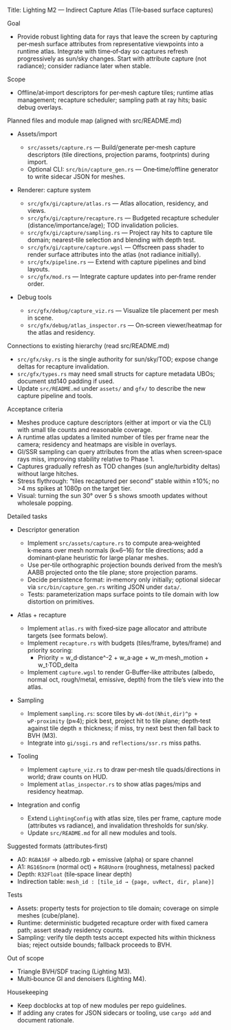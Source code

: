 Title: Lighting M2 — Indirect Capture Atlas (Tile‑based surface captures)

Goal
- Provide robust lighting data for rays that leave the screen by capturing per‑mesh surface attributes from representative viewpoints into a runtime atlas. Integrate with time‑of‑day so captures refresh progressively as sun/sky changes. Start with attribute capture (not radiance); consider radiance later when stable.

Scope
- Offline/at‑import descriptors for per‑mesh capture tiles; runtime atlas management; recapture scheduler; sampling path at ray hits; basic debug overlays.

Planned files and module map (aligned with src/README.md)
- Assets/import
  - `src/assets/capture.rs` — Build/generate per‑mesh capture descriptors (tile directions, projection params, footprints) during import.
  - Optional CLI: `src/bin/capture_gen.rs` — One‑time/offline generator to write sidecar JSON for meshes.

- Renderer: capture system
  - `src/gfx/gi/capture/atlas.rs` — Atlas allocation, residency, and views.
  - `src/gfx/gi/capture/recapture.rs` — Budgeted recapture scheduler (distance/importance/age); TOD invalidation policies.
  - `src/gfx/gi/capture/sampling.rs` — Project ray hits to capture tile domain; nearest‑tile selection and blending with depth test.
  - `src/gfx/gi/capture/capture.wgsl` — Offscreen pass shader to render surface attributes into the atlas (not radiance initially).
  - `src/gfx/pipeline.rs` — Extend with capture pipelines and bind layouts.
  - `src/gfx/mod.rs` — Integrate capture updates into per‑frame render order.

- Debug tools
  - `src/gfx/debug/capture_viz.rs` — Visualize tile placement per mesh in scene.
  - `src/gfx/debug/atlas_inspector.rs` — On‑screen viewer/heatmap for the atlas and residency.

Connections to existing hierarchy (read src/README.md)
- `src/gfx/sky.rs` is the single authority for sun/sky/TOD; expose change deltas for recapture invalidation.
- `src/gfx/types.rs` may need small structs for capture metadata UBOs; document std140 padding if used.
- Update `src/README.md` under `assets/` and `gfx/` to describe the new capture pipeline and tools.

Acceptance criteria
- Meshes produce capture descriptors (either at import or via the CLI) with small tile counts and reasonable coverage.
- A runtime atlas updates a limited number of tiles per frame near the camera; residency and heatmaps are visible in overlays.
- GI/SSR sampling can query attributes from the atlas when screen‑space rays miss, improving stability relative to Phase 1.
- Captures gradually refresh as TOD changes (sun angle/turbidity deltas) without large hitches.
- Stress flythrough: “tiles recaptured per second” stable within ±10%; no >4 ms spikes at 1080p on the target tier.
- Visual: turning the sun 30° over 5 s shows smooth updates without wholesale popping.

Detailed tasks
- Descriptor generation
  - Implement `src/assets/capture.rs` to compute area‑weighted k‑means over mesh normals (k≈6–16) for tile directions; add a dominant‑plane heuristic for large planar meshes.
  - Use per‑tile orthographic projection bounds derived from the mesh’s AABB projected onto the tile plane; store projection params.
  - Decide persistence format: in‑memory only initially; optional sidecar via `src/bin/capture_gen.rs` writing JSON under `data/`.
  - Tests: parameterization maps surface points to tile domain with low distortion on primitives.

- Atlas + recapture
  - Implement `atlas.rs` with fixed‑size page allocator and attribute targets (see formats below).
  - Implement `recapture.rs` with budgets (tiles/frame, bytes/frame) and priority scoring:
    - Priority = w_d·distance^-2 + w_a·age + w_m·mesh_motion + w_t·TOD_delta
  - Implement `capture.wgsl` to render G‑Buffer‑like attributes (albedo, normal oct, rough/metal, emissive, depth) from the tile’s view into the atlas.

- Sampling
  - Implement `sampling.rs`: score tiles by `wN·dot(Nhit,dir)^p + wP·proximity` (p≈4); pick best, project hit to tile plane; depth‑test against tile depth ± thickness; if miss, try next best then fall back to BVH (M3).
  - Integrate into `gi/ssgi.rs` and `reflections/ssr.rs` miss paths.

- Tooling
  - Implement `capture_viz.rs` to draw per‑mesh tile quads/directions in world; draw counts on HUD.
  - Implement `atlas_inspector.rs` to show atlas pages/mips and residency heatmap.

- Integration and config
  - Extend `LightingConfig` with atlas size, tiles per frame, capture mode (attributes vs radiance), and invalidation thresholds for sun/sky.
  - Update `src/README.md` for all new modules and tools.

Suggested formats (attributes‑first)
- A0: `RGBA16F`  → albedo.rgb + emissive (alpha) or spare channel
- A1: `RG16Snorm` (normal oct) + `RG8Unorm` (roughness, metalness) packed
- Depth: `R32Float` (tile‑space linear depth)
- Indirection table: `mesh_id : [tile_id → {page, uvRect, dir, plane}]`

Tests
- Assets: property tests for projection to tile domain; coverage on simple meshes (cube/plane).
- Runtime: deterministic budgeted recapture order with fixed camera path; assert steady residency counts.
 - Sampling: verify tile depth tests accept expected hits within thickness bias; reject outside bounds; fallback proceeds to BVH.

Out of scope
- Triangle BVH/SDF tracing (Lighting M3).
- Multi‑bounce GI and denoisers (Lighting M4).

Housekeeping
- Keep docblocks at top of new modules per repo guidelines.
- If adding any crates for JSON sidecars or tooling, use `cargo add` and document rationale.
